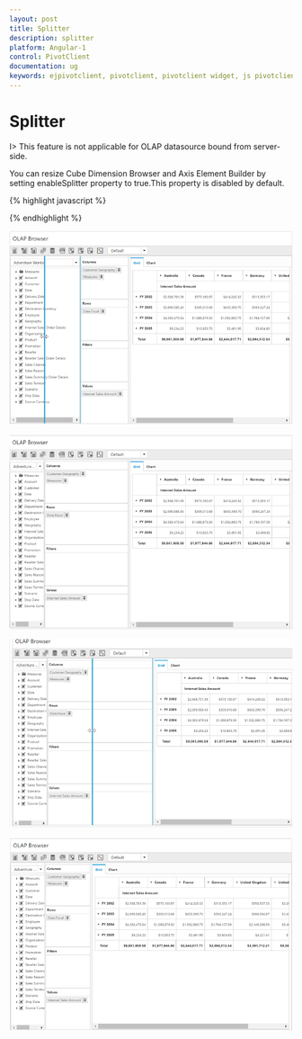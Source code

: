 ```yaml
---
layout: post
title: Splitter
description: splitter
platform: Angular-1
control: PivotClient
documentation: ug
keywords: ejpivotclient, pivotclient, pivotclient widget, js pivotclient 
---
```


# Splitter

I> This feature is not applicable for OLAP datasource bound from server-side. 

You can resize Cube Dimension Browser and Axis Element Builder by setting enableSplitter property to true.This property is disabled by default.

{% highlight javascript %}

<div ng-controller="PivotClientCtrl">
    <div id="PivotClient1" ej-pivotclient  e-enableSplitter="true" />
</div>

{% endhighlight %}

![](Splitter_images/Splitter1.png)

![](Splitter_images/Splitter2.png)

![](Splitter_images/Splitter3.png)

![](Splitter_images/Splitter4.png)

